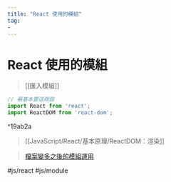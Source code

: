 ```yaml
---
title: "React 使用的模組"
tag: 
- 
---
```

# React 使用的模組
>[[匯入模組]]

```jsx
// 最基本要這兩個
import React from 'react';
import ReactDOM from 'react-dom';
```

^19ab2a

>[[JavaScript/React/基本原理/ReactDOM：渲染]]

>[檔案變多之後的模組運用](JavaScript/React/環境/檔案變多之後的模組運用.md)


#js/react #js/module 